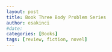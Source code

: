 ```yaml
---
layout: post
title: Book Three Body Problem Series
author: esakinci
#date: 
categories: [Books]
tags: [review, fiction, novel] 
---
```

